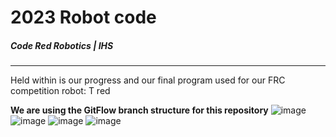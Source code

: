 # 2023 Robot code
##### Code Red Robotics | IHS
---
Held within is our progress and our final program used for our FRC competition robot: T red

**We are using the GitFlow branch structure for this repository**
![image](https://emojis.wiki/emoji-pics/apple/mechanical-arm-apple.png)
![image](https://user-images.githubusercontent.com/91633686/211675993-b09e677f-33d1-469c-876c-b89a33b7b245.png)
![image](https://pbs.twimg.com/profile_images/1350201636354977793/8etruElX_400x400.jpg)
![image](https://emojis.wiki/emoji-pics/apple/mechanical-arm-apple.png)
